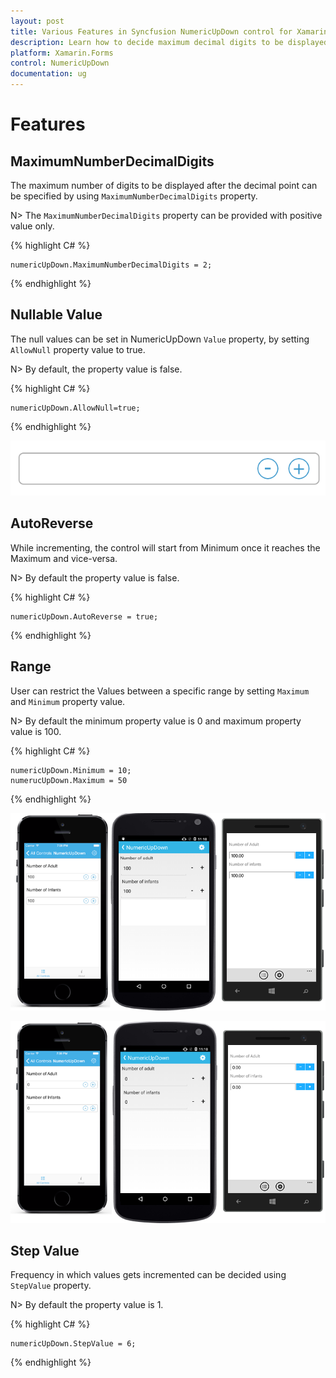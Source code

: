 ```yaml
---
layout: post
title: Various Features in Syncfusion NumericUpDown control for Xamarin.Forms
description: Learn how to decide maximum decimal digits to be displayed, nullable value support, autoreverse, setting range and configuring step value in NumericUpDown
platform: Xamarin.Forms
control: NumericUpDown
documentation: ug
---
```

# Features

## MaximumNumberDecimalDigits

The maximum number of digits to be displayed after the decimal point can be specified by using `MaximumNumberDecimalDigits` property. 

N> The `MaximumNumberDecimalDigits` property can be provided with positive value only.

{% highlight C# %}

	numericUpDown.MaximumNumberDecimalDigits = 2;

{% endhighlight %}

## Nullable Value

The null values can be set in NumericUpDown `Value` property, by setting `AllowNull` property value to true.

N> By default, the property value is false.

{% highlight C# %}

	numericUpDown.AllowNull=true;

{% endhighlight %}

![](images/AllowNull.png)

## AutoReverse

While incrementing, the control will start from Minimum once it reaches the Maximum and vice-versa.

N> By default the property value is false.

{% highlight C# %}

	numericUpDown.AutoReverse = true;

{% endhighlight %}

## Range

User can restrict the Values between a specific range by setting `Maximum` and `Minimum` property value.

N> By default the minimum property value is 0 and maximum property value is 100.

{% highlight C# %}

	numericUpDown.Minimum = 10;
	numerucUpDown.Maximum = 50

{% endhighlight %}

![](images/maximum.png)

![](images/minimum.png)

## Step Value

Frequency in which values gets incremented can be decided using `StepValue` property.

N> By default the property value is 1.

{% highlight C# %}

	numericUpDown.StepValue = 6;

{% endhighlight %}
